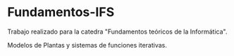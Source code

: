 Fundamentos-IFS
===============
Trabajo realizado para la catedra "Fundamentos teóricos de la Informática". 

Modelos de Plantas y sistemas de funciones iterativas.
